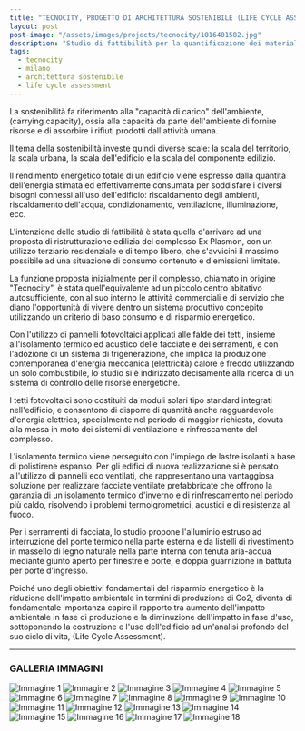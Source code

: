 ```yaml
---
title: "TECNOCITY, PROGETTO DI ARCHITETTURA SOSTENIBILE (LIFE CYCLE ASSESSMENT)"
layout: post
post-image: "/assets/images/projects/tecnocity/1016401582.jpg"
description: "Studio di fattibilità per la quantificazione dei materiali e dei criteri energetici"
tags:
  - tecnocity
  - milano
  - architettura sostenibile
  - life cycle assessment
---
```


La sostenibilità fa riferimento alla "capacità di carico" dell'ambiente, (carrying capacity), ossia alla capacità da parte dell'ambiente di fornire risorse e di assorbire i rifiuti prodotti dall'attività umana.

Il tema della sostenibilità investe quindi diverse scale: la scala del territorio, la scala urbana, la scala dell'edificio e la scala del componente edilizio.

Il rendimento energetico totale di un edificio viene espresso dalla quantità dell'energia stimata ed effettivamente consumata per soddisfare i diversi bisogni connessi all'uso dell'edificio: riscaldamento degli ambienti, riscaldamento dell'acqua, condizionamento, ventilazione, illuminazione, ecc.

L'intenzione dello studio di fattibilità è stata quella d'arrivare ad una proposta di ristrutturazione edilizia del complesso Ex Plasmon, con un utilizzo terziario residenziale e di tempo libero, che s'avvicini il massimo possibile ad una situazione di consumo contenuto e d'emissioni limitate.

La funzione proposta inizialmente per il complesso, chiamato in origine "Tecnocity", è stata quell'equivalente ad un piccolo centro abitativo autosufficiente, con al suo interno le attività commerciali e di servizio che diano l'opportunità di vivere dentro un sistema produttivo concepito utilizzando un criterio di baso consumo e di risparmio energetico.

Con l'utilizzo di pannelli fotovoltaici applicati alle falde dei tetti, insieme all'isolamento termico ed acustico delle facciate e dei serramenti, e con l'adozione di un sistema di trigenerazione, che implica la produzione contemporanea d'energia meccanica (elettricità) calore e freddo utilizzando un solo combustibile, lo studio si è indirizzato decisamente alla ricerca di un sistema di controllo delle risorse energetiche.

I tetti fotovoltaici sono costituiti da moduli solari tipo standard integrati nell'edificio, e consentono di disporre di quantità anche ragguardevole d'energia elettrica, specialmente nel periodo di maggior richiesta, dovuta alla messa in moto dei sistemi di ventilazione e rinfrescamento del complesso.

L'isolamento termico viene perseguito con l'impiego de lastre isolanti a base di polistirene espanso. Per gli edifici di nuova realizzazione si è pensato all'utilizzo di pannelli eco ventilati, che rappresentano una vantaggiosa soluzione per realizzare facciate ventilate prefabbricate che offrono la garanzia di un isolamento termico d'inverno e di rinfrescamento nel periodo più caldo, risolvendo i problemi termoigrometrici, acustici e di resistenza al fuoco.

Per i serramenti di facciata, lo studio propone l'alluminio estruso ad interruzione del ponte termico nella parte esterna e da listelli di rivestimento in massello di legno naturale nella parte interna con tenuta aria-acqua mediante giunto aperto per finestre e porte, e doppia guarnizione in battuta per porte d'ingresso.

Poiché uno degli obiettivi fondamentali del risparmio energetico è la riduzione dell'impatto ambientale in termini di produzione di Co2, diventa di fondamentale importanza capire il rapporto tra aumento dell'impatto ambientale in fase di produzione e la diminuzione dell'impatto in fase d'uso, sottoponendo la costruzione e l'uso dell'edificio ad un'analisi profondo del suo ciclo di vita, (Life Cycle Assessment).

---

### GALLERIA IMMAGINI
![Immagine 1](/assets/images/projects/tecnocity/1016401582.jpg)
![Immagine 2](/assets/images/projects/tecnocity/1211783342.jpg)
![Immagine 3](/assets/images/projects/tecnocity/1503137810.jpg)
![Immagine 4](/assets/images/projects/tecnocity/1540199405.jpg)
![Immagine 5](/assets/images/projects/tecnocity/1581625464.jpg)
![Immagine 6](/assets/images/projects/tecnocity/1741009474.jpg)
![Immagine 7](/assets/images/projects/tecnocity/1815843117.jpg)
![Immagine 8](/assets/images/projects/tecnocity/1835118560.jpg)
![Immagine 9](/assets/images/projects/tecnocity/1947256525.jpg)
![Immagine 10](/assets/images/projects/tecnocity/1954223152.jpg)
![Immagine 11](/assets/images/projects/tecnocity/272293440.jpg)
![Immagine 12](/assets/images/projects/tecnocity/375374255.jpg)
![Immagine 13](/assets/images/projects/tecnocity/37811696.jpg)
![Immagine 14](/assets/images/projects/tecnocity/460253812.jpg)
![Immagine 15](/assets/images/projects/tecnocity/47790226.jpg)
![Immagine 16](/assets/images/projects/tecnocity/925901944.jpg)
![Immagine 17](/assets/images/projects/tecnocity/959124516.jpg)
![Immagine 18](/assets/images/projects/tecnocity/984460064.jpg)
